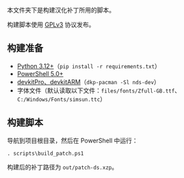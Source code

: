 本文件夹下是构建汉化补丁所用的脚本。

构建脚本使用 [GPLv3](https://www.gnu.org/licenses/gpl-3.0.html) 协议发布。

## 构建准备

- [Python 3.12+](https://www.python.org/downloads/)（`pip install -r requirements.txt`）
- [PowerShell 5.0+](https://learn.microsoft.com/powershell/)
- [devkitPro、devkitARM](https://devkitpro.org/wiki/Getting_Started)（`dkp-pacman -Sl nds-dev`）
- 字体文件（默认读取以下文件：`files/fonts/Zfull-GB.ttf`、`C:/Windows/Fonts/simsun.ttc`）

## 构建脚本

导航到项目根目录，然后在 PowerShell 中运行：

```shell
. scripts\build_patch.ps1
```

构建后的补丁路径为 `out/patch-ds.xzp`。
